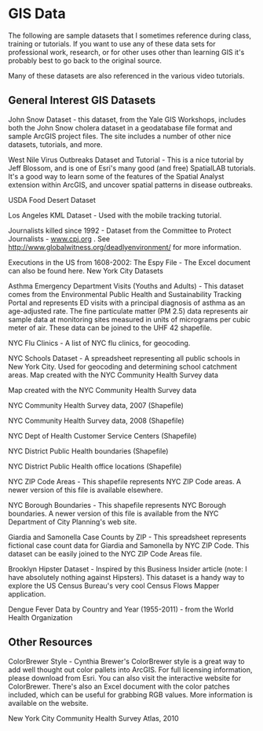 # GIS Data

The following are sample datasets that I sometimes reference during class, training or tutorials.  If you want to use any of these data sets for professional work, research, or for other uses other than learning GIS it's probably best to go back to the original source.  

Many of these datasets are also referenced in the various video tutorials.

## General Interest GIS Datasets

John Snow Dataset - this dataset, from the Yale GIS Workshops, includes both the John Snow cholera dataset in a geodatabase file format and sample ArcGIS project files.  The site includes a number of other nice datasets, tutorials, and more.

West Nile Virus Outbreaks Dataset and Tutorial - This is a nice tutorial by Jeff Blossom, and is one of Esri's many good (and free) SpatialLAB tutorials.  It's a good way to learn some of the features of the Spatial Analyst extension within ArcGIS, and uncover spatial patterns in disease outbreaks. 

USDA Food Desert Dataset

Los Angeles KML Dataset - Used with the mobile tracking tutorial. 

Journalists killed since 1992 - Dataset from the Committee to Protect Journalists - www.cpj.org .  See http://www.globalwitness.org/deadlyenvironment/ for more information.

Executions in the US from 1608-2002: The Espy File - The Excel document can also be found here.
New York City Datasets

Asthma Emergency Department Visits (Youths and Adults) - This dataset comes from the Environmental Public Health and Sustainability Tracking Portal and represents ED visits with a principal diagnosis of asthma as an age-adjusted rate.  The fine particulate matter (PM 2.5) data represents air sample data at monitoring sites measured in units of micrograms per cubic meter of air.   These data can be joined to the UHF 42 shapefile.

NYC Flu Clinics - A list of NYC flu clinics, for geocoding.

NYC Schools Dataset - A spreadsheet representing all public schools in New York City.  Used for geocoding and determining school catchment areas.
Map created with the NYC Community Health Survey data

Map created with the NYC Community Health Survey data

NYC Community Health Survey data, 2007 (Shapefile)

NYC Community Health Survey data, 2008 (Shapefile)

NYC Dept of Health Customer Service Centers (Shapefile)

NYC District Public Health boundaries (Shapefile)

NYC District Public Health office locations (Shapefile)

NYC ZIP Code Areas - This shapefile represents NYC ZIP Code areas.  A newer version of this file is available elsewhere.

NYC Borough Boundaries - This shapefile represents NYC Borough boundaries.  A newer version of this file is available from the NYC Department of City Planning's web site.

Giardia and Samonella Case Counts by ZIP - This spreadsheet represents fictional case count data for Giardia and Samonella by NYC ZIP Code.  This dataset can be easily joined to the NYC ZIP Code Areas file.

Brooklyn Hipster Dataset - Inspired by this Business Insider article (note: I have absolutely nothing against Hipsters).  This dataset is a handy way to explore the US Census Bureau's very cool Census Flows Mapper application.

Dengue Fever Data by Country and Year (1955-2011)  - from the World Health Organization

 ## Other Resources

ColorBrewer Style - Cynthia Brewer's ColorBrewer style is a great way to add well thought out color pallets into ArcGIS.  For full licensing information, please download from Esri.  You can also visit the interactive website for ColorBrewer.  There's also an Excel document with the color patches included, which can be useful for grabbing RGB values.  More information is available on the website.

New York City Community Health Survey Atlas, 2010

